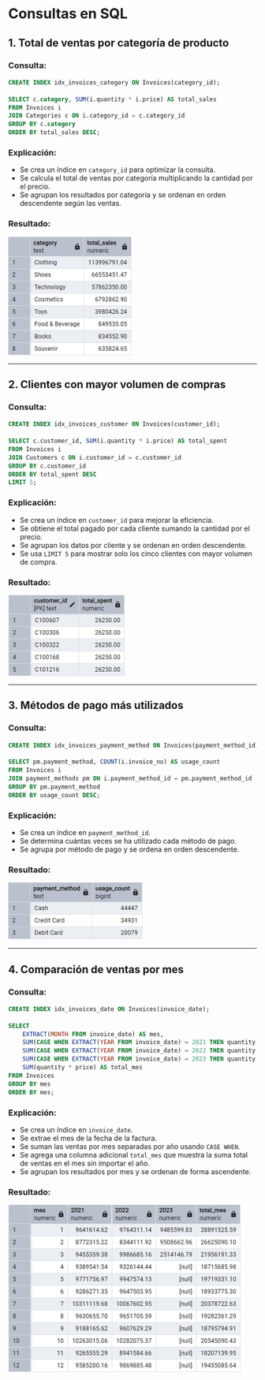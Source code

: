 # Consultas en SQL

## **1. Total de ventas por categoría de producto**
### **Consulta:**
```sql
CREATE INDEX idx_invoices_category ON Invoices(category_id);

SELECT c.category, SUM(i.quantity * i.price) AS total_sales
FROM Invoices i
JOIN Categories c ON i.category_id = c.category_id
GROUP BY c.category
ORDER BY total_sales DESC;
```
### **Explicación:**
- Se crea un índice en `category_id` para optimizar la consulta.
- Se calcula el total de ventas por categoría multiplicando la cantidad por el precio.
- Se agrupan los resultados por categoría y se ordenan en orden descendente según las ventas.

### **Resultado:** 
![1.](results/query_1.PNG)

---

## **2. Clientes con mayor volumen de compras**
### **Consulta:**
```sql
CREATE INDEX idx_invoices_customer ON Invoices(customer_id);

SELECT c.customer_id, SUM(i.quantity * i.price) AS total_spent
FROM Invoices i
JOIN Customers c ON i.customer_id = c.customer_id
GROUP BY c.customer_id
ORDER BY total_spent DESC
LIMIT 5;
```
### **Explicación:**
- Se crea un índice en `customer_id` para mejorar la eficiencia.
- Se obtiene el total pagado por cada cliente sumando la cantidad por el precio.
- Se agrupan los datos por cliente y se ordenan en orden descendente.
- Se usa `LIMIT 5` para mostrar solo los cinco clientes con mayor volumen de compra.

### **Resultado:** 
![2.](results/query_2.PNG)

---

## **3. Métodos de pago más utilizados**
### **Consulta:**
```sql
CREATE INDEX idx_invoices_payment_method ON Invoices(payment_method_id);

SELECT pm.payment_method, COUNT(i.invoice_no) AS usage_count
FROM Invoices i
JOIN payment_methods pm ON i.payment_method_id = pm.payment_method_id
GROUP BY pm.payment_method
ORDER BY usage_count DESC;
```
### **Explicación:**
- Se crea un índice en `payment_method_id`.
- Se determina cuántas veces se ha utilizado cada método de pago.
- Se agrupa por método de pago y se ordena en orden descendente.

### **Resultado:** 
![3.](results/query_3.PNG)

---

## **4. Comparación de ventas por mes**
### **Consulta:**
```sql
CREATE INDEX idx_invoices_date ON Invoices(invoice_date);

SELECT
    EXTRACT(MONTH FROM invoice_date) AS mes,
    SUM(CASE WHEN EXTRACT(YEAR FROM invoice_date) = 2021 THEN quantity * price END) AS "2021",
    SUM(CASE WHEN EXTRACT(YEAR FROM invoice_date) = 2022 THEN quantity * price END) AS "2022",
    SUM(CASE WHEN EXTRACT(YEAR FROM invoice_date) = 2023 THEN quantity * price END) AS "2023",
    SUM(quantity * price) AS total_mes
FROM Invoices
GROUP BY mes
ORDER BY mes;
```
### **Explicación:**
- Se crea un índice en `invoice_date`.
- Se extrae el mes de la fecha de la factura.
- Se suman las ventas por mes separadas por año usando `CASE WHEN`.
- Se agrega una columna adicional `total_mes` que muestra la suma total de ventas en el mes sin importar el año.
- Se agrupan los resultados por mes y se ordenan de forma ascendente.

### **Resultado:** 
![4.](results/query_4.PNG)

